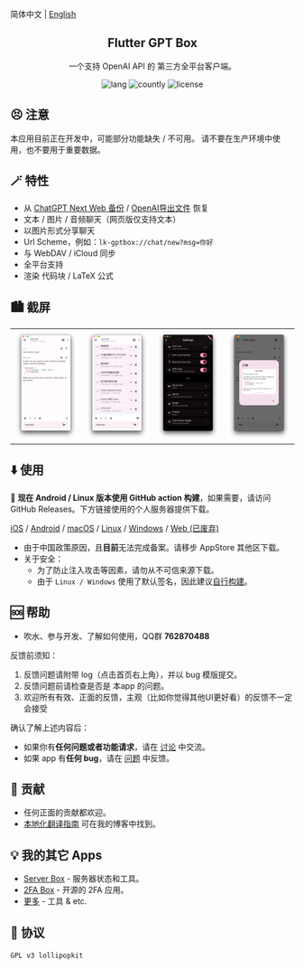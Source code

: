 简体中文 | [English](README.md)

<h2 align="center">Flutter GPT Box</h2>

<p align="center">
一个支持 OpenAI API 的 第三方全平台客户端。
</p>

<!-- Badges-->
<p align="center">
  <img alt="lang" src="https://img.shields.io/badge/lang-dart-pink">
  <img alt="countly" src="https://img.shields.io/badge/analysis-countly-pink">
  <img alt="license" src="https://img.shields.io/badge/license-GPLv3-pink">
</p>

## 😣 注意
本应用目前正在开发中，可能部分功能缺失 / 不可用。
请不要在生产环境中使用，也不要用于重要数据。


## 🪄 特性
- 从 [ChatGPT Next Web 备份](https://github.com/ChatGPTNextWeb/ChatGPT-Next-Web) / [OpenAI导出文件](https://chatgpt.com) 恢复
- 文本 / 图片 / 音频聊天（网页版仅支持文本）
- 以图片形式分享聊天
- Url Scheme，例如：`lk-gptbox://chat/new?msg=你好`
- 与 WebDAV / iCloud 同步
- 全平台支持
- 渲染 代码块 / LaTeX 公式


## 🏙️ 截屏
<table>
  <tr>
    <td><img width="277px" src="media/main.png"></td>
    <td><img width="277px" src="media/history.png"></td>
    <td><img width="277px" src="media/settings.png"></td>
    <td><img width="277px" src="media/share.png"></td>
  </tr>
</table>


## ⬇️ 使用
🎉 **现在 Android / Linux 版本使用 GitHub action 构建**，如果需要，请访问 GitHub Releases。下方链接使用的个人服务器提供下载。

[iOS](https://apps.apple.com/app/id6476033062) / [Android](https://res.lolli.tech/gptbox/latest.apk) / [macOS](https://apps.apple.com/app/id6476033062) / [Linux](https://res.lolli.tech/gptbox/latest.AppImage) / [Windows](https://res.lolli.tech/gptbox/latest.win.zip) / [Web (已废弃)](https://gpt.lolli.tech/)

- 由于中国政策原因，且**目前**无法完成备案。请移步 AppStore 其他区下载。
- 关于安全：
  - 为了防止注入攻击等因素，请勿从不可信来源下载。
  - 由于 `Linux / Windows` 使用了默认签名，因此建议[自行构建](https://github.com/lollipopkit/flutter_server_box/wiki/%E4%B8%BB%E9%A1%B5#%E8%87%AA%E7%BC%96%E8%AF%91)。


## 🆘 帮助

- 吹水、参与开发、了解如何使用，QQ群 **762870488**

反馈前须知：
1. 反馈问题请附带 log（点击首页右上角），并以 bug 模版提交。
2. 反馈问题前请检查是否是 本app 的问题。
3. 欢迎所有有效、正面的反馈，主观（比如你觉得其他UI更好看）的反馈不一定会接受

确认了解上述内容后：
- 如果你有**任何问题或者功能请求**，请在 [讨论](https://github.com/lollipopkit/flutter_gpt_box/discussions/new/choose) 中交流。
- 如果 app 有**任何 bug**，请在 [问题](https://github.com/lollipopkit/flutter_gpt_box/issues/new) 中反馈。


## 🧱 贡献
- 任何正面的贡献都欢迎。
- [本地化翻译指南](https://blog.lolli.tech/faq/) 可在我的博客中找到。


## 💡 我的其它 Apps
- [Server Box](https://github.com/lollipopkit/flutter_server_box) - 服务器状态和工具。
- [2FA Box](https://github.com/lollipopkit/flutter_2fa) - 开源的 2FA 应用。
- [更多](https://github.com/lollipopkit) - 工具 & etc.


## 📝 协议
`GPL v3 lollipopkit`
